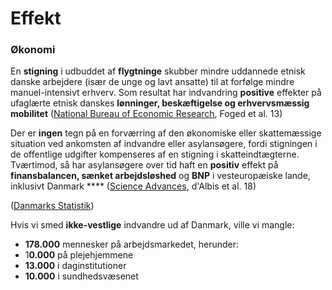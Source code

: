 # Effekt

### Økonomi

En **stigning** i udbuddet af **flygtninge** skubber mindre uddannede etnisk danske arbejdere (især de unge og lavt ansatte) til at forfølge mindre manuel-intensivt erhverv. Som resultat har indvandring **positive** effekter på ufaglærte etnisk danskes **lønninger, beskæftigelse og erhvervsmæssig mobilitet** ([National Bureau of Economic Research](https://www.nber.org/system/files/working\_papers/w19315/w19315.pdf), Foged et al. 13)

Der er **ingen** tegn på en forværring af den økonomiske eller skattemæssige situation ved ankomsten af indvandre eller asylansøgere, fordi stigningen i de offentlige udgifter kompenseres af en stigning i skatteindtægterne. Tværtimod, så har asylansøgere over tid haft en **positiv** effekt på **finansbalancen, sænket arbejdsløshed** og **BNP** i vesteuropæiske lande, inklusivt Danmark **** ([Science Advances](https://www.science.org/doi/10.1126/sciadv.aaq0883), d'Albis et al. 18)

([Danmarks Statistik](https://www.statistikbanken.dk/statbank5a/SelectVarVal/Define.asp?MainTable=RAS311))

Hvis vi smed **ikke-vestlige** indvandre ud af Danmark, ville vi mangle:

* **178.000** mennesker på arbejdsmarkedet, herunder:&#x20;
* 1**0.000** på plejehjemmene
* **13.000** i daginstitutioner
* **10.000** i sundhedsvæsenet

